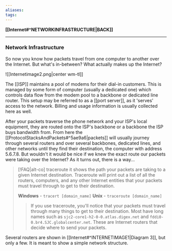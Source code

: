 ```yaml
---
aliases:
tags:
---
```

**[[Internet#^NETWORKINFRASTRUCTURE|BACK]]**

---
### Network Infrastructure
So now you know how packets travel from one computer to another over the Internet. But what's in-between? What actually makes up the Internet?

![[Internetimage2.png|center wm-tl]]

The [[ISP]] maintains a pool of modems for their dial-in customers. This is managed by some form of computer (usually a dedicated one) which controls data flow from the modem pool to a backbone or dedicated line router. This setup may be referred to as a [[port server]], as it 'serves' access to the network. Billing and usage information is usually collected here as well.

After your packets traverse the phone network and your ISP's local equipment, they are routed onto the ISP's backbone or a backbone the ISP buys bandwidth from. From here the [[ProtocolStacksAndPackets#^5ae9a6|packets]] will usually journey through several routers and over several backbones, dedicated lines, and other networks until they find their destination, the computer with address 5.6.7.8. But wouldn't it would be nice if we knew the exact route our packets were taking over the Internet? As it turns out, there is a way...
>[!FAQ|alt-co] traceroute
> it shows the path your packets are taking to a given Internet destination. Traceroute will print out a list of all the routers, computers, and any other Internet entities that your packets must travel through to get to their destination.
> 
> **Windows** - `tracert [domain_name]`
> **Unix** - `traceroute [domain_name]`
> 
>> If you use traceroute, you'll notice that your packets must travel through many things to get to their destination. Most have long names such as `sjc2-core1-h2-0-0.atlas.digex.net` and `fddi0-0.br4.SJC.globalcenter.net`. These are Internet routers that decide where to send your packets.

Several routers are shown in [[Internet#^INTERNETIMAGE1|Diagram 3]], but only a few. It is meant to show a simple network structure.

<br>